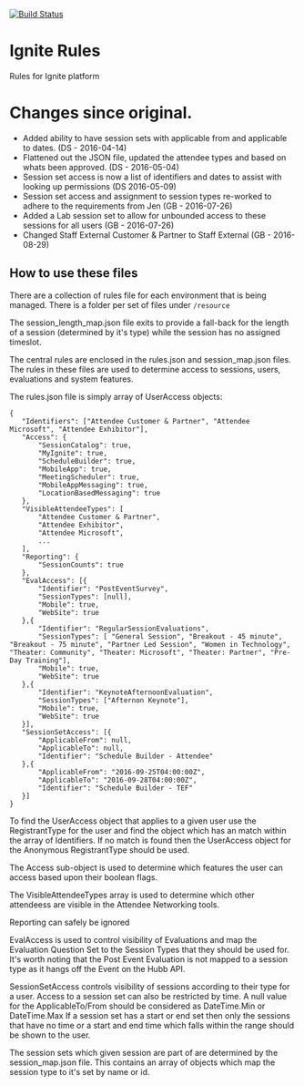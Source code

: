 [![Build Status](https://travis-ci.org/intergenignite/ignite.svg?branch=master)](https://travis-ci.org/intergenignite/ignite)

# Ignite Rules
Rules for Ignite platform

# Changes since original.
 - Added ability to have session sets with applicable from and applicable to dates. (DS - 2016-04-14)
 - Flattened out the JSON file, updated the attendee types and based on whats been approved. (DS - 2016-05-04)
 - Session set access is now a list of identifiers and dates to assist with looking up permissions (DS 2016-05-09)
 - Session set access and assignment to session types re-worked to adhere to the requirements from Jen (GB - 2016-07-26)
 - Added a Lab session set to allow for unbounded access to these sessions for all users (GB - 2016-07-26)
 - Changed Staff External Customer & Partner to Staff External (GB - 2016-08-29)

 ## How to use these files

 There are a collection of rules file for each environment that is being managed. There is a folder per set of files under ```/resource```

 The session\_length\_map.json file exits to provide a fall-back for the length of a session (determined by it's type) while the session has no assigned timeslot.

 The central rules are enclosed in the rules.json and session\_map.json files.
 The rules in these files are used to determine access to sessions, users, evaluations and system features.

 The rules.json file is simply array of UserAccess objects:
 ```
 {
    "Identifiers": ["Attendee Customer & Partner", "Attendee Microsoft", "Attendee Exhibitor"],
    "Access": {
        "SessionCatalog": true,
        "MyIgnite": true,
        "ScheduleBuilder": true,
        "MobileApp": true,
        "MeetingScheduler": true,
        "MobileAppMessaging": true,
        "LocationBasedMessaging": true
    },
    "VisibleAttendeeTypes": [
        "Attendee Customer & Partner",
        "Attendee Exhibitor",
        "Attendee Microsoft",
        ...
    ],
    "Reporting": {
        "SessionCounts": true
    },
    "EvalAccess": [{
        "Identifier": "PostEventSurvey",
        "SessionTypes": [null],
        "Mobile": true,
        "WebSite": true
    },{
        "Identifier": "RegularSessionEvaluations",
        "SessionTypes": [ "General Session", "Breakout - 45 minute", "Breakout - 75 minute", "Partner Led Session", "Women in Technology", "Theater: Community", "Theater: Microsoft", "Theater: Partner", "Pre-Day Training"],
        "Mobile": true,
        "WebSite": true
    },{
        "Identifier": "KeynoteAfternoonEvaluation",
        "SessionTypes": ["Afternon Keynote"],
        "Mobile": true,
        "WebSite": true
    }],
    "SessionSetAccess": [{
        "ApplicableFrom": null,
        "ApplicableTo": null,
        "Identifier": "Schedule Builder - Attendee"
    },{
        "ApplicableFrom": "2016-09-25T04:00:00Z",
        "ApplicableTo": "2016-09-28T04:00:00Z",
        "Identifier": "Schedule Builder - TEF"
    }]
}
 ```
 To find the UserAccess object that applies to a given user use the RegistrantType for the user and find the object which has an match within the array of Identifiers. If no match is found then the UserAccess object for the Anonymous RegistrantType should be used.

 The Access sub-object is used to determine which features the user can access based upon their boolean flags.

 The VisibleAttendeeTypes array is used to determine which other attendeess are visible in the Attendee Networking tools.

 Reporting can safely be ignored

 EvalAccess is used to control visibility of Evaluations and map the Evaluation Question Set to the Session Types that they should be used for. It's worth noting that the Post Event Evaluation is not mapped to a session type as it hangs off the Event on the Hubb API.

 SessionSetAccess controls visibility of sessions according to their type for a user.
 Access to a session set can also be restricted by time. A null value for the ApplicableTo/From should be considered as DateTime.Min or DateTime.Max
 If a session set has a start or end set then only the sessions that have no time or a start and end time which falls within the range should be shown to the user.

 The session sets which given session are part of are determined by the session\_map.json file. This contains an array of objects which map the session type to it's set by name or id.